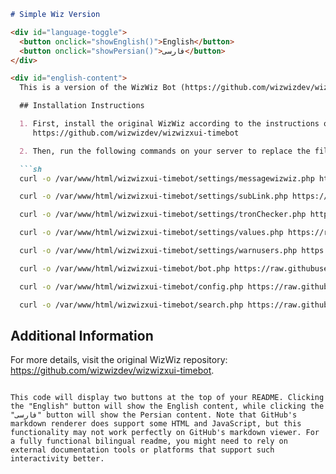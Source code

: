 
```markdown
# Simple Wiz Version

<div id="language-toggle">
  <button onclick="showEnglish()">English</button>
  <button onclick="showPersian()">فارسی</button>
</div>

<div id="english-content">
  This is a version of the WizWiz Bot (https://github.com/wizwizdev/wizwizxui-timebot) with simplified and more formal text, and all emojis removed.

  ## Installation Instructions

  1. First, install the original WizWiz according to the instructions on the main WizWiz page:
     https://github.com/wizwizdev/wizwizxui-timebot

  2. Then, run the following commands on your server to replace the files with the ones containing the updated text:

  ```sh
  curl -o /var/www/html/wizwizxui-timebot/settings/messagewizwiz.php https://raw.githubusercontent.com/ItsOrv/simple-wiz/main/settings/messagewizwiz.php

  curl -o /var/www/html/wizwizxui-timebot/settings/subLink.php https://raw.githubusercontent.com/ItsOrv/simple-wiz/main/settings/subLink.php

  curl -o /var/www/html/wizwizxui-timebot/settings/tronChecker.php https://raw.githubusercontent.com/ItsOrv/simple-wiz/main/settings/tronChecker.php

  curl -o /var/www/html/wizwizxui-timebot/settings/values.php https://raw.githubusercontent.com/ItsOrv/simple-wiz/main/settings/values.php

  curl -o /var/www/html/wizwizxui-timebot/settings/warnusers.php https://raw.githubusercontent.com/ItsOrv/simple-wiz/main/settings/warnusers.php

  curl -o /var/www/html/wizwizxui-timebot/bot.php https://raw.githubusercontent.com/ItsOrv/simple-wiz/main/bot.php

  curl -o /var/www/html/wizwizxui-timebot/config.php https://raw.githubusercontent.com/ItsOrv/simple-wiz/main/config.php

  curl -o /var/www/html/wizwizxui-timebot/search.php https://raw.githubusercontent.com/ItsOrv/simple-wiz/main/search.php
  ```

  ## Additional Information

  For more details, visit the original WizWiz repository: https://github.com/wizwizdev/wizwizxui-timebot.
</div>

<div id="persian-content" style="display:none;">
  این یک یک نسخه از ربات ویز ویز ( https://github.com/wizwizdev/wizwizxui-timebot) است با این تفاوت که از متن های ساده و رسمی تر استفاده شده و ایموجی های موجود در ربات به صورت کامل پاک شده

  ## دستورالعمل نصب

  1. اول باید ویز ویز اصلی رو طبق توضیحات صفحه اصلی ویز ویز نصب کنین:
     https://github.com/wizwizdev/wizwizxui-timebot

  2. و بعد با اجرا کردن این دستور در سرور خودتون، فایل هایی که شامل متن های تغییرداده شده هستن با فایل های نسخه اصلی جایگزین میشن:

  ```sh
  curl -o /var/www/html/wizwizxui-timebot/settings/messagewizwiz.php https://raw.githubusercontent.com/ItsOrv/simple-wiz/main/settings/messagewizwiz.php

  curl -o /var/www/html/wizwizxui-timebot/settings/subLink.php https://raw.githubusercontent.com/ItsOrv/simple-wiz/main/settings/subLink.php

  curl -o /var/www/html/wizwizxui-timebot/settings/tronChecker.php https://raw.githubusercontent.com/ItsOrv/simple-wiz/main/settings/tronChecker.php

  curl -o /var/www/html/wizwizxui-timebot/settings/values.php https://raw.githubusercontent.com/ItsOrv/simple-wiz/main/settings/values.php

  curl -o /var/www/html/wizwizxui-timebot/settings/warnusers.php https://raw.githubusercontent.com/ItsOrv/simple-wiz/main/settings/warnusers.php

  curl -o /var/www/html/wizwizxui-timebot/bot.php https://raw.githubusercontent.com/ItsOrv/simple-wiz/main/bot.php

  curl -o /var/www/html/wizwizxui-timebot/config.php https://raw.githubusercontent.com/ItsOrv/simple-wiz/main/config.php

  curl -o /var/www/html/wizwizxui-timebot/search.php https://raw.githubusercontent.com/ItsOrv/simple-wiz/main/search.php
  ```

  ## اطلاعات اضافی

  برای جزئیات بیشتر، به مخزن اصلی ویز ویز مراجعه کنید: https://github.com/wizwizdev/wizwizxui-timebot.
</div>

<script>
  function showEnglish() {
    document.getElementById('english-content').style.display = 'block';
    document.getElementById('persian-content').style.display = 'none';
  }

  function showPersian() {
    document.getElementById('english-content').style.display = 'none';
    document.getElementById('persian-content').style.display = 'block';
  }
</script>
```

This code will display two buttons at the top of your README. Clicking the "English" button will show the English content, while clicking the "فارسی" button will show the Persian content. Note that GitHub's markdown renderer does support some HTML and JavaScript, but this functionality may not work perfectly on GitHub's markdown viewer. For a fully functional bilingual readme, you might need to rely on external documentation tools or platforms that support such interactivity better.
